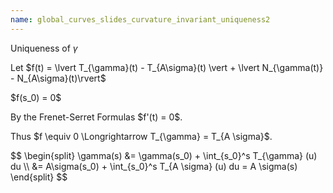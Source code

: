 ```yaml
---
name: global_curves_slides_curvature_invariant_uniqueness2
---
```


Uniqueness of $\gamma$

<p class="fragment">
Let $f(t) = \lvert T_{\gamma}(t) - T_{A\sigma}(t) \vert + \lvert N_{\gamma(t)} - N_{A\sigma}(t)\rvert$
</p>

<p class="fragment">
$f(s_0) = 0$
</p>

<p class="fragment">
By the Frenet-Serret Formulas $f'(t) = 0$.
</p>

<p class="fragment">
Thus $f \equiv 0 \Longrightarrow T_{\gamma} = T_{A \sigma}$.
</p>

<p class="fragment">
$$
\begin{split}
\gamma(s) &=  \gamma(s_0) + \int_{s_0}^s T_{\gamma} (u) du \\
&= A\sigma(s_0) + \int_{s_0}^s T_{A \sigma} (u) du = A \sigma(s)
\end{split}
$$
</p>
